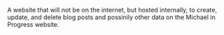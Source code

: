 A website that will not be on the internet, but hosted internally, to create, update, and delete blog posts and possinily other data on the Michael in Progress website.